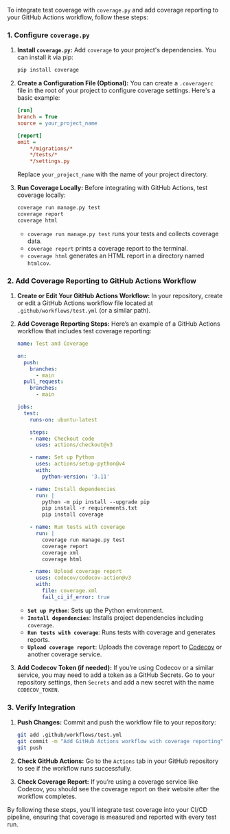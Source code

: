 To integrate test coverage with `coverage.py` and add coverage reporting to your GitHub Actions workflow, follow these steps:

### 1. Configure `coverage.py`

1. **Install `coverage.py`:**
   Add `coverage` to your project's dependencies. You can install it via pip:
   ```bash
   pip install coverage
   ```

2. **Create a Configuration File (Optional):**
   You can create a `.coveragerc` file in the root of your project to configure coverage settings. Here's a basic example:
   ```ini
   [run]
   branch = True
   source = your_project_name

   [report]
   omit =
       */migrations/*
       */tests/*
       */settings.py
   ```

   Replace `your_project_name` with the name of your project directory.

3. **Run Coverage Locally:**
   Before integrating with GitHub Actions, test coverage locally:
   ```bash
   coverage run manage.py test
   coverage report
   coverage html
   ```

   - `coverage run manage.py test` runs your tests and collects coverage data.
   - `coverage report` prints a coverage report to the terminal.
   - `coverage html` generates an HTML report in a directory named `htmlcov`.

### 2. Add Coverage Reporting to GitHub Actions Workflow

1. **Create or Edit Your GitHub Actions Workflow:**
   In your repository, create or edit a GitHub Actions workflow file located at `.github/workflows/test.yml` (or a similar path).

2. **Add Coverage Reporting Steps:**
   Here’s an example of a GitHub Actions workflow that includes test coverage reporting:
   ```yaml
   name: Test and Coverage

   on:
     push:
       branches:
         - main
     pull_request:
       branches:
         - main

   jobs:
     test:
       runs-on: ubuntu-latest

       steps:
       - name: Checkout code
         uses: actions/checkout@v3

       - name: Set up Python
         uses: actions/setup-python@v4
         with:
           python-version: '3.11'

       - name: Install dependencies
         run: |
           python -m pip install --upgrade pip
           pip install -r requirements.txt
           pip install coverage

       - name: Run tests with coverage
         run: |
           coverage run manage.py test
           coverage report
           coverage xml
           coverage html

       - name: Upload coverage report
         uses: codecov/codecov-action@v3
         with:
           file: coverage.xml
           fail_ci_if_error: true
   ```

   - **`Set up Python`**: Sets up the Python environment.
   - **`Install dependencies`**: Installs project dependencies including `coverage`.
   - **`Run tests with coverage`**: Runs tests with coverage and generates reports.
   - **`Upload coverage report`**: Uploads the coverage report to [Codecov](https://codecov.io/) or another coverage service.

3. **Add Codecov Token (if needed):**
   If you’re using Codecov or a similar service, you may need to add a token as a GitHub Secrets. Go to your repository settings, then `Secrets` and add a new secret with the name `CODECOV_TOKEN`.

### 3. Verify Integration

1. **Push Changes:**
   Commit and push the workflow file to your repository:
   ```bash
   git add .github/workflows/test.yml
   git commit -m "Add GitHub Actions workflow with coverage reporting"
   git push
   ```

2. **Check GitHub Actions:**
   Go to the `Actions` tab in your GitHub repository to see if the workflow runs successfully.

3. **Check Coverage Report:**
   If you’re using a coverage service like Codecov, you should see the coverage report on their website after the workflow completes.

By following these steps, you'll integrate test coverage into your CI/CD pipeline, ensuring that coverage is measured and reported with every test run.